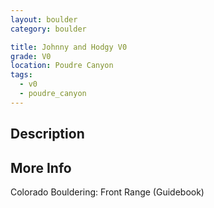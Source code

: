 ```yaml
---
layout: boulder
category: boulder

title: Johnny and Hodgy V0
grade: V0
location: Poudre Canyon
tags:
  - v0
  - poudre_canyon
---
```


## Description


## More Info
Colorado Bouldering: Front Range (Guidebook)
